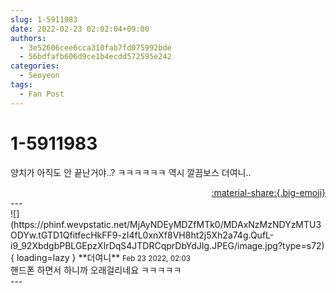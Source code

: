 ```yaml
---
slug: 1-5911983
date: 2022-02-23 02:02:04+09:00
authors:
  - 3e52606cee6cca310fab7fd075992bde
  - 56bdfafb606d9ce1b4ecdd572595e242
categories:
  - Seoyeon
tags:
  - Fan Post
---
```


# 1-5911983

<div class="post-container" markdown="1">
<div class="content-container md-sidebar__scrollwrap" markdown="1">

양치가 아직도 안 끝난거야..? ㅋㅋㅋㅋㅋㅋ 역시 깔끔보스 더여니..

</div>
</div>

<div style="text-align: right;" markdown="1">
<a href="https://weverse.io/fromis9/fanpost/1-5911983" style="text-align: right;">:material-share:{.big-emoji}</a>
</div>
---

<div class="comments-container md-sidebar__scrollwrap" markdown="1">
<div class="comment" markdown="1">
<div class='id-container' markdown="1">
![](https://phinf.wevpstatic.net/MjAyNDEyMDZfMTk0/MDAxNzMzNDYzMTU3ODYw.tGTD1QfitfecHkFF9-zI4fL0xnXf8VH8ht2j5Xh2a74g.QufL-i9_92XbdgbPBLGEpzXIrDqS4JTDRCqprDbYdJIg.JPEG/image.jpg?type=s72){ loading=lazy }
**<span class="artist">더여니</span>** <small>Feb 23 2022, 02:03</small><br>
</div>
<div class='comment-body' markdown="1">
핸드폰 하면서 하니까 오래걸리네요 ㅋㅋㅋㅋㅋ
</div>
</div>
</div>
---
